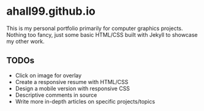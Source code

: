 # ahall99.github.io
This is my personal portfolio primarily for computer graphics projects. Nothing too fancy, just some basic HTML/CSS built with Jekyll to showcase my other work.

## TODOs
- Click on image for overlay
- Create a responsive resume with HTML/CSS
- Design a mobile version with responsive CSS
- Descriptive comments in source
- Write more in-depth articles on specific projects/topics